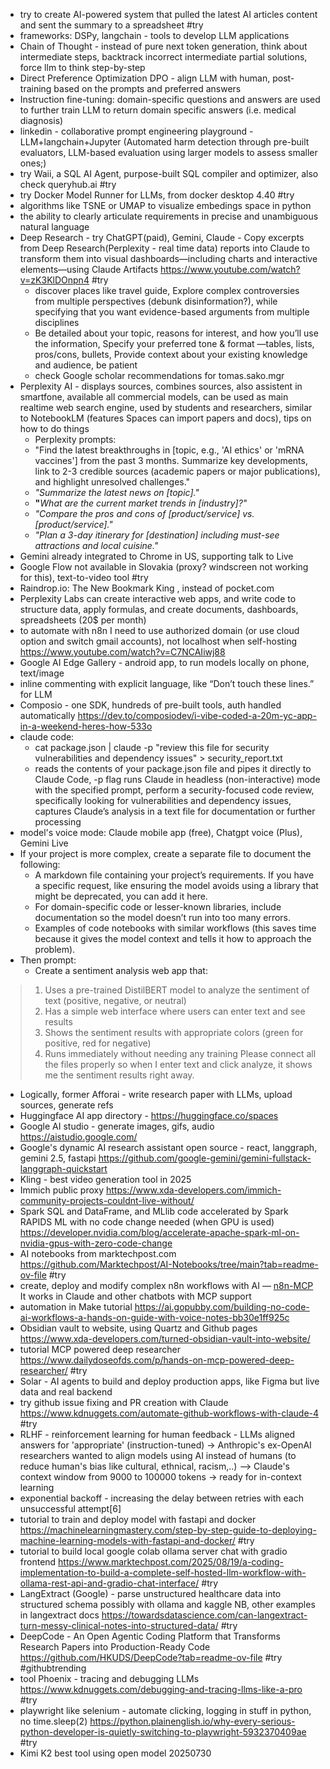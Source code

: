   - try to create AI-powered system that pulled the latest AI articles content and sent the summary to a spreadsheet #try
  - frameworks: DSPy, langchain - tools to develop LLM applications
  - Chain of Thought - instead of pure next token generation, think about intermediate steps, backtrack incorrect intermediate partial solutions, force llm to think step-by-step
  - Direct Preference Optimization DPO - align LLM with human, post-training based on the prompts and preferred answers 
  - Instruction fine-tuning: domain-specific questions and answers are used to further train LLM to return domain specific answers (i.e. medical diagnosis)
  - linkedin - collaborative prompt engineering playground - LLM+langchain+Jupyter (Automated harm detection through pre-built evaluators, LLM-based evaluation using larger models to assess smaller ones;)
  - try Waii, a SQL AI Agent, purpose-built SQL compiler and optimizer, also check queryhub.ai #try
  - try Docker Model Runner for LLMs, from docker desktop 4.40 #try
  - algorithms like TSNE or UMAP to visualize embedings space in python
  -  the ability to clearly articulate requirements in precise and unambiguous natural language
  - Deep Research - try ChatGPT(paid), Gemini, Claude - Copy excerpts from Deep Research(Perplexity - real time data) reports into Claude to transform them into visual dashboards—including charts and interactive elements—using Claude Artifacts https://www.youtube.com/watch?v=zK3KlDOnpn4 #try
    - discover places like travel guide, Explore complex controversies from multiple perspectives (debunk disinformation?), while specifying that you want evidence-based arguments from multiple disciplines
    - Be detailed about your topic, reasons for interest, and how you’ll use the information, Specify your preferred tone & format —tables, lists, pros/cons, bullets, Provide context about your existing knowledge and audience, be patient
    - check Google scholar recommendations for tomas.sako.mgr
  - Perplexity AI - displays  sources, combines sources, also assistent in smartfone, available all commercial models, can be used as main realtime web search engine, used by students and researchers, similar to NotebookLM (features Spaces can import papers and docs), tips on how to do things
	  - Perplexity prompts:
	  - "Find the latest breakthroughs in [topic, e.g., 'AI ethics' or 'mRNA vaccines'] from the past 3 months. Summarize key developments, link to 2-3 credible sources (academic papers or major publications), and highlight unresolved challenges."
	  - _"Summarize the latest news on [topic]."_
	  - **"**_What are the current market trends in [industry]?"_
	  - _"Compare the pros and cons of [product/service] vs. [product/service]."_
	  - _"Plan a 3-day itinerary for [destination] including must-see attractions and local cuisine."_
  - Gemini already integrated to Chrome in US, supporting talk to Live
  - Google Flow not available in Slovakia (proxy? windscreen not working for this), text-to-video tool #try
- Raindrop.io: The New Bookmark King , instead of pocket.com
- Perplexity Labs can create interactive web apps, and write code to structure data, apply formulas, and create documents, dashboards, spreadsheets (20$ per month)
- to automate with n8n I need to use authorized domain (or use cloud option and switch gmail accounts), not localhost when self-hosting https://www.youtube.com/watch?v=C7NCAIiwj88
- Google AI Edge Gallery - android app, to run models locally on phone, text/image
- inline commenting with explicit language, like “Don’t touch these lines.” for LLM
- Composio - one SDK, hundreds of pre-built tools, auth handled automatically https://dev.to/composiodev/i-vibe-coded-a-20m-yc-app-in-a-weekend-heres-how-533o
- claude code:
	- cat package.json | claude -p "review this file for security vulnerabilities and dependency issues" > security_report.txt
	- reads the contents of your package.json file and pipes it directly to Claude Code, -p flag runs Claude in headless (non-interactive) mode with the specified prompt,  perform a security-focused code review, specifically looking for vulnerabilities and dependency issues, captures Claude’s analysis in a text file for documentation or further processing
- model's voice mode: Claude mobile app (free), Chatgpt voice (Plus), Gemini Live
- If your project is more complex, create a separate file to document the following:
	- A markdown file containing your project’s requirements. If you have a specific request, like ensuring the model avoids using a library that might be deprecated, you can add it here.
	- For domain-specific code or lesser-known libraries, include documentation so the model doesn’t run into too many errors.
	- Examples of code notebooks with similar workflows (this saves time because it gives the model context and tells it how to approach the problem).
- Then prompt:
	- Create a sentiment analysis web app that:
> 	1. Uses a pre-trained DistilBERT model to analyze the sentiment of text (positive, negative, or neutral)  
> 	2. Has a simple web interface where users can enter text and see results  
> 	3. Shows the sentiment results with appropriate colors (green for positive, red for negative)  
> 	4. Runs immediately without needing any training
> 	Please connect all the files properly so when I enter text and click analyze, it shows me the sentiment results right away.
- Logically, former Afforai - write research paper with LLMs, upload sources, generate refs
-  Huggingface AI app directory - https://huggingface.co/spaces
- Google AI studio - generate images, gifs, audio https://aistudio.google.com/
- Google's dynamic AI research assistant open source - react, langgraph, gemini 2.5, fastapi https://github.com/google-gemini/gemini-fullstack-langgraph-quickstart
- Kling - best video generation tool in 2025
- Immich public proxy https://www.xda-developers.com/immich-community-projects-couldnt-live-without/ 
- Spark SQL and DataFrame, and MLlib code accelerated by Spark RAPIDS ML with no code change needed (when GPU is used) https://developer.nvidia.com/blog/accelerate-apache-spark-ml-on-nvidia-gpus-with-zero-code-change
- AI notebooks from marktechpost.com https://github.com/Marktechpost/AI-Notebooks/tree/main?tab=readme-ov-file #try 
- create, deploy and modify complex n8n workflows with AI — [n8n-MCP](https://github.com/czlonkowski/n8n-mcp) It works in Claude and other chatbots with MCP support
- automation in Make tutorial https://ai.gopubby.com/building-no-code-ai-workflows-a-hands-on-guide-with-voice-notes-bb30e1ff925c
- Obsidian vault to website, using Quartz and Github pages https://www.xda-developers.com/turned-obsidian-vault-into-website/
- tutorial MCP powered deep researcher https://www.dailydoseofds.com/p/hands-on-mcp-powered-deep-researcher/ #try
- Solar - AI agents to build and deploy production apps, like Figma but live data and real backend
- try github issue fixing and PR creation with Claude https://www.kdnuggets.com/automate-github-workflows-with-claude-4 #try
- RLHF - reinforcement learning for human feedback - LLMs aligned answers for 'appropriate' (instruction-tuned) -> Anthropic's ex-OpenAI researchers wanted to align models using AI instead of humans (to reduce human's bias like cultural, ethnical, racism,..)
	--> Claude's context window from 9000 to 100000 tokens -> ready for in-context learning
- exponential backoff - increasing the delay between retries with each unsuccessful attempt[6]
- tutorial to train and deploy model with fastapi and docker https://machinelearningmastery.com/step-by-step-guide-to-deploying-machine-learning-models-with-fastapi-and-docker/ #try
- tutorial to build local google colab ollama server chat with gradio frontend https://www.marktechpost.com/2025/08/19/a-coding-implementation-to-build-a-complete-self-hosted-llm-workflow-with-ollama-rest-api-and-gradio-chat-interface/ #try
- LangExtract (Google) - parse unstructured healthcare data into structured schema possibly with ollama and kaggle NB, other examples in langextract docs https://towardsdatascience.com/can-langextract-turn-messy-clinical-notes-into-structured-data/ #try
- DeepCode - An Open Agentic Coding Platform that Transforms Research Papers into Production-Ready Code https://github.com/HKUDS/DeepCode?tab=readme-ov-file #try #githubtrending
- tool Phoenix - tracing and debugging LLMs https://www.kdnuggets.com/debugging-and-tracing-llms-like-a-pro #try 
- playwright like selenium - automate clicking, logging in stuff in python, no time.sleep(2)
	https://python.plainenglish.io/why-every-serious-python-developer-is-quietly-switching-to-playwright-5932370409ae #try 
- Kimi K2 best tool using open model 20250730
